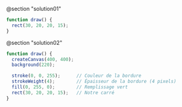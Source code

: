 @section "solution01"

```js
function draw() {
  rect(30, 20, 20, 15);
}
```

@section "solution02"

```js
function draw() {
  createCanvas(400, 400);
  background(220);

  stroke(0, 0, 255);      // Couleur de la bordure
  strokeWeight(4);        // Épaisseur de la bordure (4 pixels)
  fill(0, 255, 0);        // Remplissage vert
  rect(30, 20, 20, 15);   // Notre carré
}
```
